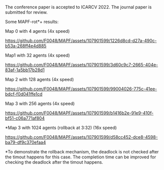 The conference paper is accepted to ICARCV 2022.
The journal paper is submitted for review.

Some MAPF-rot*+ results:

Map 0 with 4 agents (4x speed)

https://github.com/F0048/MAPF/assets/107901599/1226d8cd-d27a-490c-b53a-268ff4e4d885


Map1 with 32 agents (4x speed)

https://github.com/F0048/MAPF/assets/107901599/3d60c9c7-2665-404e-83af-1a5bb17b28d1


Map 2 with 128 agents (4x speed)

https://github.com/F0048/MAPF/assets/107901599/99004026-775c-41ee-bdcf-f0d041ffe1cd


Map 3 with 256 agents (4x speed)

https://github.com/F0048/MAPF/assets/107901599/b1416b2e-91e9-410f-bf51-c06a771af804


*Map 3 with 1024 agents (rollback at 3:32) (16x speed)

https://github.com/F0048/MAPF/assets/107901599/d58cc452-dce8-4598-ba79-df9c370efaa4

*To demonstrate the rollback mechanism, the deadlock is not checked after the timout happens for this case. The completion time can be improved for checking the deadlock after the timout happens.


